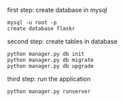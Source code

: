 first step: create database in mysql
```
mysql -u root -p
create database flaskr
```

second step: create tables in database
```
python manager.py db init
python manager.py db migrate
python manager.py db upgrade
```

third step: run the application
```
python manager.py runserver
```
